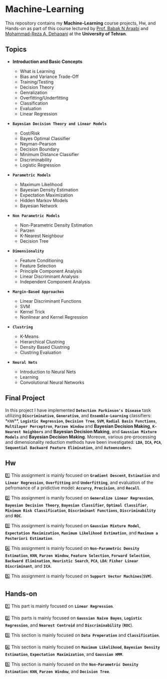 # Machine-Learning

This repository contains my **Machine-Learning** course projects, Hw, and Hands-on as part of this course lectured by [Prof. Babak N Araabi](https://scholar.google.com/citations?user=FTcata0AAAAJ&hl=en) and [Mohammad-Reza A. Dehaqani](https://scholar.google.com/citations?user=HuMGDxIAAAAJ&hl=en) at the **University of Tehran**.

## Topics
* **Introduction and Basic Concepts**
    - What is Learning
    - Bias and Variance Trade-Off
    - Training/Testing
    - Decision Theory
    - Genralization
    - Overfitting/Underfitting
    - Classification
    - Evaluation
    - Linear Regression

* **`Bayesian Decision Theory and Linear Models`**
    - Cost/Risk
    - Bayes Optimal Classifier
    - Neyman-Pearson
    - Decision Boundary
    - Minimum Distance Classifier
    - Discriminability
    - Logistic Regression

* **`Parametric Models`**
    - Maximum Likelihood
    - Bayesian Density Estimation
    - Expectation Maximization
    - Hidden Markov Models
    - Bayesian Network

* **`Non Parametric Models`**
    - Non-Parametric Density Estimation
    - Parzen
    - K-Nearest Neighbour
    - Decision Tree

* **`Dimensionality`**
    - Feature Conditioning
    - Feature Selection
    - Principle Component Analysis
    - Linear Discriminant Analysis
    - Independent Component Analysis

* **`Margin-Based Approaches`**
    - Linear Discriminant Functions
    - SVM
    - Kernel Trick
    - Nonlinear and Kernel Regression

* **`Clustring`** 
    - K-Means
    - Hierarchical Clustring
    - Density Based Clustring
    - Clustring Evaluation

* **`Neural Nets`**
    - Introduction to Neural Nets
    - Learning
    - Convolutional Neural Networks


## Final Project

In this project I have implemented  **`Detection Parkinson's Disease`** task utilizing  **`Discriminative`**, **`Generative`**, and **`Ensemble-Learning`** classifiers: *`KNN`**, **`Logistic Regression`**, **`Decision Tree`**, **`SVM`**, **`Radial Basis Functions`**, 
**`Multilayer Perceptron`**, **`Parzen Window`** and **Bayesian Decision Making**,  **`K-Nearest Neighbors`**  and **Bayesian Decision Making**, and **`Gaussian Mixture Models`** and **Bayesian Decision Making**. Moreove, various pre-processing and dimensionality reduction methods have been investigated:  **`LDA`**, **`ICA`**, **`PCA`**, **`Sequential Backward Feature Elimination`**, and  **`Autoencoders`**.





## Hw

:one: This assignment is mainly focused on **`Gradient Descent`**, **`Estimation`** and **`Linear Regression`**, **`Overfitting`** and **`Underfitting`**, and evaluation of the pefromance of a pridictive model:  **`Accurcy`**, **`Precision`**, and **`Recall`**.

:two:  This assignment is manily focused on **`Generalize Linear Regression`**, **`Bayesian Decision Theory`**, **`Bayesian Classifier`**, **`Optimal Classifier`**, **`Minimum Risk Classification`**, **`Discriminant Functions`**, **`Discriminability`** and **`ROC`**.

:three:  This assignment is mainly focused on **`Gaussian Mixture Model`**, **`Expectation Maximization`**, **`Maximum Likelihood Estimation`**, and **`Maximum a Posteriori Estimation`**.

:four: This assignment is mainly focused on **`Non-Parametric Density Estimation`**, **`KNN`**, **`Parzen Window`**, **`Feature Selection`**, **`Forward Selection`**, **`Backward Elimination`**, **`Heuristic Search`**, **`PCA`**, **`LDA`**: **`Fisher Linear Discriminant`**, and **`ICA`**.

:five: This assignment is mainly focused on **`Support Vector Machines`**(**`SVM`**).

## Hands-on

:one: This part is mainly focused on **`Linear Regression`**.

:two:  This parts is mainly focused on  **`Gaussian Naive Bayes`**, **`Logistic Regression`**, and **`Nearest Centroid`** and **`Discriminability`** (**`ROC`**).

:three: This section is mainly focused on **`Data Preperation`** and **`Classification`**.

:four: This section is mainly focused on **`Maximum Likelihood`**, **`Bayesian Density Estimation`**, **`Expectation Maximization`**, and **`Gaussian HMM`**.

:five: This section is mainly focused on the **`Non-Parametric Density Estimation`**: **`KNN`**, **`Parzen Window`**, and **`Decision Tree`**.
